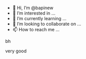 - 👋 Hi, I’m @bapinew
- 👀 I’m interested in ...
- 🌱 I’m currently learning ...
- 💞️ I’m looking to collaborate on ...
- 📫 How to reach me ...

<!---
bapinew/bapinew is a ✨ special ✨ repository because its `README.md` (this file) appears on your GitHub profile.
You can click the Preview link to take a look at your changes.
--->bh
very good

